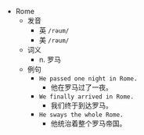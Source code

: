 - Rome
  - 发音
    - 英 `/rəum/`
    - 美 `/rəum/`
  - 词义
    - n. 罗马
  - 例句
    - `He passed one night in Rome.`
      - 他在罗马过了一夜。
    - `We finally arrived in Rome.`
      - 我们终于到达罗马。
    - `He sways the whole Rome.`
      - 他统治着整个罗马帝国。


